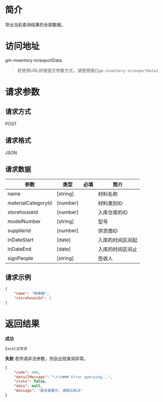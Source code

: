 # 简介
导出当前查询结果的全部数据。

# 访问地址
gm-inventory-in/exportData

> 若使用URL拼接提交参数方式，请使用接口`gm-inventory-in/exportData2`

# 请求参数

## 请求方式
POST

## 请求格式
JSON

## 请求数据
|参数|类型|必填|简介|
|-|-|-|-|
|name|[string]||材料名称|
|materialCategoryId|[number]||材料类别ID|
|storehouseId|[number]||入库仓库的ID|
|modelNumber|[string]||型号|
|supplierId|[number]||供货商ID|
|inDateStart|[date]||入库的时间区间起|
|inDateEnd|[date]||入库的时间区间止|
|signPeople|[string]||签收人|


## 请求示例
```json
{
	"name": "棒棒糖",
	"storehouseId": 2
}
```

# 返回结果
**成功**
```
Excel文件流
```

**失败**
若传递非法参数，则会出现查询异常。
```json
{
    "code": 406,
    "detailMessage": "\r\n### Error querying...",
    "state": false,
    "data": null,
    "message": "服务器繁忙，请稍后再试"
}
```
